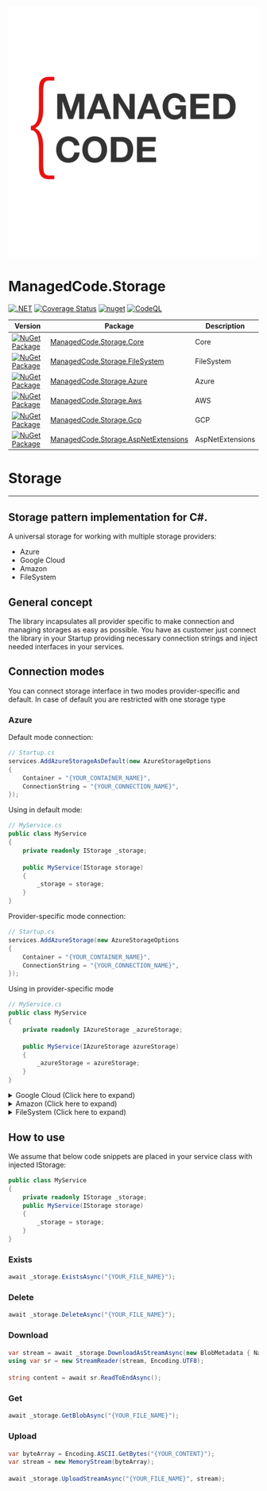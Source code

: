 ![img|300x200](https://raw.githubusercontent.com/managed-code-hub/Storage/main/logo.png)
# ManagedCode.Storage
[![.NET](https://github.com/managed-code-hub/Storage/actions/workflows/dotnet.yml/badge.svg)](https://github.com/managed-code-hub/Storage/actions/workflows/dotnet.yml)
[![Coverage Status](https://coveralls.io/repos/github/managed-code-hub/Storage/badge.svg?branch=main&service=github)](https://coveralls.io/github/managed-code-hub/Storage?branch=main)
[![nuget](https://github.com/managed-code-hub/Storage/actions/workflows/nuget.yml/badge.svg?branch=main)](https://github.com/managed-code-hub/Storage/actions/workflows/nuget.yml)
[![CodeQL](https://github.com/managed-code-hub/Storage/actions/workflows/codeql-analysis.yml/badge.svg?branch=main)](https://github.com/managed-code-hub/Storage/actions/workflows/codeql-analysis.yml)

| Version | Package                                                                                                                               | Description     |
| ------- |---------------------------------------------------------------------------------------------------------------------------------------|-----------------|
|[![NuGet Package](https://img.shields.io/nuget/v/ManagedCode.Storage.Core.svg)](https://www.nuget.org/packages/ManagedCode.Storage.Core) | [ManagedCode.Storage.Core](https://www.nuget.org/packages/ManagedCode.Storage.Core)                                                   | Core            |
|[![NuGet Package](https://img.shields.io/nuget/v/ManagedCode.Storage.FileSystem.svg)](https://www.nuget.org/packages/ManagedCode.Storage.FileSystem) | [ManagedCode.Storage.FileSystem](https://www.nuget.org/packages/ManagedCode.Storage.FileSystem)                                       | FileSystem         |
|[![NuGet Package](https://img.shields.io/nuget/v/ManagedCode.Storage.Azure.svg)](https://www.nuget.org/packages/ManagedCode.Storage.Azure) | [ManagedCode.Storage.Azure](https://www.nuget.org/packages/ManagedCode.Storage.Azure)                                                 | Azure           |
|[![NuGet Package](https://img.shields.io/nuget/v/ManagedCode.Storage.Aws.svg)](https://www.nuget.org/packages/ManagedCode.Storage.Aws) | [ManagedCode.Storage.Aws](https://www.nuget.org/packages/ManagedCode.Storage.Aws)                                     | AWS             |
|[![NuGet Package](https://img.shields.io/nuget/v/ManagedCode.Storage.Gcp.svg)](https://www.nuget.org/packages/ManagedCode.Storage.Gcp) | [ManagedCode.Storage.Gcp](https://www.nuget.org/packages/ManagedCode.Storage.Gcp)                                         | GCP             |
|[![NuGet Package](https://img.shields.io/nuget/v/ManagedCode.Storage.AspNetExtensions.svg)](https://www.nuget.org/packages/ManagedCode.Storage.AspNetExtensions) | [ManagedCode.Storage.AspNetExtensions](https://www.nuget.org/packages/ManagedCode.Storage.AspNetExtensions)                                         | AspNetExtensions          |

# Storage
---
## Storage pattern implementation for C#.
A universal storage for working with multiple storage providers:
- Azure 
- Google Cloud
- Amazon
- FileSystem
## General concept 
The library incapsulates all provider specific  to make connection and managing storages as easy as possible. You have as customer just connect the library in your Startup providing necessary connection strings and inject needed interfaces in your services.

## Connection modes
You can connect storage interface in two modes provider-specific and default. In case of default you are restricted with one storage type

### Azure

Default mode connection:

```cs
// Startup.cs
services.AddAzureStorageAsDefault(new AzureStorageOptions
{
    Container = "{YOUR_CONTAINER_NAME}",
    ConnectionString = "{YOUR_CONNECTION_NAME}",
});
```

Using in default mode:

```cs
// MyService.cs
public class MyService
{
    private readonly IStorage _storage;

    public MyService(IStorage storage)
    {
        _storage = storage;
    }
}

```

Provider-specific mode connection:

```cs
// Startup.cs
services.AddAzureStorage(new AzureStorageOptions
{
    Container = "{YOUR_CONTAINER_NAME}",
    ConnectionString = "{YOUR_CONNECTION_NAME}",
});
```

Using in provider-specific mode

```cs
// MyService.cs
public class MyService
{
    private readonly IAzureStorage _azureStorage;

    public MyService(IAzureStorage azureStorage)
    {
        _azureStorage = azureStorage;
    }
}
```
<details>
  <summary>Google Cloud (Click here to expand)</summary>

### Google Cloud 
Default mode connection:
```cs
// Startup.cs
services.AddGCPStorageAsDefault(opt =>
{
    opt.GoogleCredential = GoogleCredential.FromFile("{PATH_TO_YOUR_CREDENTIALS_FILE}.json");

    opt.BucketOptions = new BucketOptions()
    {
        ProjectId = "{YOUR_API_PROJECT_ID}",
        Bucket = "{YOUR_BUCKET_NAME}",
    };
});
```
Using in default mode:
```cs
// MyService.cs
public class MyService
{
    private readonly IStorage _storage;
  
    public MyService(IStorage storage)
    {
        _storage = storage;
    }
}
```
Provider-specific mode connection:
```cs
// Startup.cs
services.AddGCPStorage(new GCPStorageOptions
{
    BucketOptions = new BucketOptions()
    {
        ProjectId = "{YOUR_API_PROJECT_ID}",
        Bucket = "{YOUR_BUCKET_NAME}",
    }
});
```
Using in provider-specific mode
```cs
// MyService.cs
public class MyService
{
    private readonly IGCPStorage _gcpStorage;
    public MyService(IGCPStorage gcpStorage)
    {
        _gcpStorage = gcpStorage;
    }
}
```
</details>

<details>
  <summary>Amazon (Click here to expand)</summary>
  
### Amazon
Default mode connection:
```cs
// Startup.cs
//aws libarary overwrites property values. you should only create configurations this way. 
var awsConfig = new AmazonS3Config();
awsConfig.RegionEndpoint = RegionEndpoint.EUWest1;
awsConfig.ForcePathStyle = true;
awsConfig.UseHttp = true;
awsConfig.ServiceURL = "http://localhost:4566"; //this is the default port for the aws s3 emulator, must be last in the list

services.AddAWSStorageAsDefault(opt =>
{
    opt.PublicKey = "{YOUR_PUBLIC_KEY}";
    opt.SecretKey = "{YOUR_SECRET_KEY}";
    opt.Bucket = "{YOUR_BUCKET_NAME}";
    opt.OriginalOptions = awsConfig;
});
```
Using in default mode:
```cs
// MyService.cs
public class MyService
{
    private readonly IStorage _storage;
  
    public MyService(IStorage storage)
    {
        _storage = storage;
    }
}
```
Provider-specific mode connection:
```cs
// Startup.cs
services.AddAWSStorage(new AWSStorageOptions
{
    PublicKey = "{YOUR_PUBLIC_KEY}",
    SecretKey = "{YOUR_SECRET_KEY}",
    Bucket = "{YOUR_BUCKET_NAME}",
    OriginalOptions = awsConfig
});
```
Using in provider-specific mode
```cs
// MyService.cs
public class MyService
{
    private readonly IAWSStorage _gcpStorage;
    public MyService(IAWSStorage gcpStorage)
    {
        _gcpStorage = gcpStorage;
    }
}
```
</details>

<details>
  <summary>FileSystem (Click here to expand)</summary>
  
### FileSystem
Default mode connection:
```cs
// Startup.cs
services.AddFileSystemStorageAsDefault(opt =>
{
    opt.BaseFolder = Path.Combine(Environment.CurrentDirectory, "{YOUR_BUCKET_NAME}");
});
```
Using in default mode:
```cs
// MyService.cs
public class MyService
{
    private readonly IStorage _storage;
  
    public MyService(IStorage storage)
    {
        _storage = storage;
    }
}
```
Provider-specific mode connection:
```cs
// Startup.cs
services.AddFileSystemStorage(new FileSystemStorageOptions
{
    BaseFolder = Path.Combine(Environment.CurrentDirectory, "{YOUR_BUCKET_NAME}"),
});
```
Using in provider-specific mode
```cs
// MyService.cs
public class MyService
{
    private readonly IFileSystemStorage _fileSystemStorage;
    public MyService(IFileSystemStorage fileSystemStorage)
    {
        _fileSystemStorage = fileSystemStorage;
    }
}
```
</details>

## How to use
We assume that below code snippets are placed in your service class with injected IStorage:

```cs
public class MyService
{
    private readonly IStorage _storage;
    public MyService(IStorage storage)
    {
        _storage = storage;
    }
}
```

### Exists
```cs
await _storage.ExistsAsync("{YOUR_FILE_NAME}");
```

### Delete
```cs
await _storage.DeleteAsync("{YOUR_FILE_NAME}");
```

### Download
```cs
var stream = await _storage.DownloadAsStreamAsync(new BlobMetadata { Name = "{YOUR_FILE_NAME}"});
using var sr = new StreamReader(stream, Encoding.UTF8);

string content = await sr.ReadToEndAsync();
```

### Get
```cs
await _storage.GetBlobAsync("{YOUR_FILE_NAME}");
```

### Upload
```cs
var byteArray = Encoding.ASCII.GetBytes("{YOUR_CONTENT}");
var stream = new MemoryStream(byteArray);

await _storage.UploadStreamAsync("{YOUR_FILE_NAME}", stream);
```



